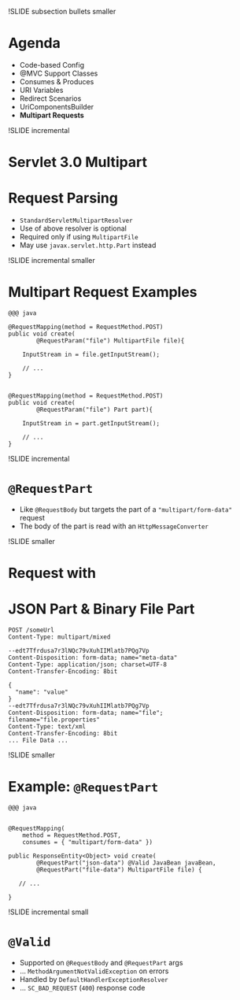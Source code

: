 
!SLIDE subsection bullets smaller
# Agenda

* Code-based Config
* @MVC Support Classes
* Consumes & Produces
* URI Variables
* Redirect Scenarios
* UriComponentsBuilder
* __Multipart Requests__

!SLIDE incremental
# Servlet 3.0 Multipart 
# Request Parsing

* `StandardServletMultipartResolver`
* Use of above resolver is optional
* Required only if using `MultipartFile`
* May use `javax.servlet.http.Part` instead

!SLIDE incremental smaller
# Multipart Request Examples

    @@@ java

	@RequestMapping(method = RequestMethod.POST)
	public void create(
            @RequestParam("file") MultipartFile file){

        InputStream in = file.getInputStream();

        // ...
	}


	@RequestMapping(method = RequestMethod.POST)
	public void create(
            @RequestParam("file") Part part){

        InputStream in = part.getInputStream();

        // ...
	}
    
!SLIDE incremental
# `@RequestPart`

* Like `@RequestBody` but targets the part of a `"multipart/form-data"` request
* The body of the part is read with an `HttpMessageConverter`

!SLIDE smaller
# Request with 
# __JSON__ Part & __Binary File__ Part

    POST /someUrl
    Content-Type: multipart/mixed
     
    --edt7Tfrdusa7r3lNQc79vXuhIIMlatb7PQg7Vp
    Content-Disposition: form-data; name="meta-data"
    Content-Type: application/json; charset=UTF-8
    Content-Transfer-Encoding: 8bit
     
    {
      "name": "value"
    }
    --edt7Tfrdusa7r3lNQc79vXuhIIMlatb7PQg7Vp
    Content-Disposition: form-data; name="file"; filename="file.properties"
    Content-Type: text/xml
    Content-Transfer-Encoding: 8bit
    ... File Data ...

!SLIDE smaller
# Example: `@RequestPart`

    @@@ java


    @RequestMapping(
        method = RequestMethod.POST, 
        consumes = { "multipart/form-data" })

    public ResponseEntity<Object> void create(
            @RequestPart("json-data") @Valid JavaBean javaBean, 
            @RequestPart("file-data") MultipartFile file) {
 
       // ...

    } 

!SLIDE incremental small
# `@Valid`

* Supported on `@RequestBody` and `@RequestPart` args
* ... `MethodArgumentNotValidException` on errors
* Handled by `DefaultHandlerExceptionResolver`
* ... `SC_BAD_REQUEST` (`400`) response  code


